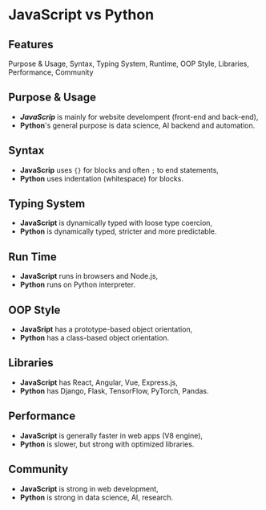 # JavaScript vs Python

## Features 
Purpose & Usage, Syntax, Typing System, Runtime, OOP Style, Libraries, Performance, Community

## Purpose & Usage
- ***JavaScrip*** is mainly for website develompent (front-end and back-end),
- **Python**'s general purpose is data science, AI backend and automation. 

## Syntax
- **JavaScrip** uses `{}` for blocks and often `;` to end statements,
- **Python** uses indentation (whitespace) for blocks.

## Typing System
- **JavaScript** is dynamically typed with loose type coercion,
- **Python** is dynamically typed, stricter and more predictable.

## Run Time
- **JavaScript** runs in browsers and Node.js,
- **Python** runs on Python interpreter.

## OOP Style
- **JavaSript** has a prototype-based object orientation,
- **Python** has a class-based object orientation.

## Libraries
- **JavaScript** has React, Angular, Vue, Express.js,
- **Python** has Django, Flask, TensorFlow, PyTorch, Pandas.

## Performance
- **JavaScript** is generally faster in web apps (V8 engine),
- **Python** is slower, but strong with optimized libraries.

## Community
- **JavaScript** is strong in web development,
- **Python** is strong in data science, AI, research.